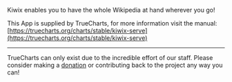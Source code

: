 Kiwix enables you to have the whole Wikipedia at hand wherever you go!

This App is supplied by TrueCharts, for more information visit the manual: [https://truecharts.org/charts/stable/kiwix-serve](https://truecharts.org/charts/stable/kiwix-serve)

---

TrueCharts can only exist due to the incredible effort of our staff.
Please consider making a [donation](https://truecharts.org/sponsor) or contributing back to the project any way you can!
